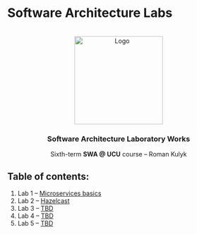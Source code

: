 # Software Architecture Labs
<div id="top"></div>


<br />
<div align="center">
    <img src="https://www.netsolutions.com/insights/wp-content/uploads/2021/07/What-is-software-architecture.jpg" alt="Logo" width="200" height="auto">

  <h3 align="center">Software Architecture Laboratory Works</h3>

  <p align="center">
    Sixth-term <b>SWA @ UCU</b> course – Roman Kulyk 
    <br />
</div>


## Table of contents:
1. Lab 1 – [Microservices basics](https://github.com/kkulykk/software-architecture-labs/tree/micro_basics)
2. Lab 2 – [Hazelcast](https://github.com/kkulykk/software-architecture-labs/tree/hazelcast)
3. Lab 3 – [TBD](#)
4. Lab 4 – [TBD](#)
5. Lab 5 – [TBD](#)

